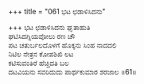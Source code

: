 +++
title = "061 ಭಟ ಛಡಾಳಿಸಿದನು"

+++
ಭಟ ಛಡಾಳಿಸಿದನು ಘೃತಾಹುತಿ  
ಘಟಿಸಿದಗ್ನಿಯವೋಲು ರಣ ಚೌ  
ಪಟ ಚತುರ್ಬಲದೊಳಗೆ ಹೊಕ್ಕನು ಸಿಂಹ ನಾದದಲಿ  
ನಿಟಿಲ ನೇತ್ರನ ಕೋಪಶಿಖಿ ಲಟ  
ಕಟಿಸುವಂತಿರೆ ಹೆಚ್ಚಿದತಿ ಬಲ  
ದಟವಿಯನು ಸವರಿದುದು ಪಾರ್ಥಕುಮಾರ ಶರಜಾಲ     ॥61॥